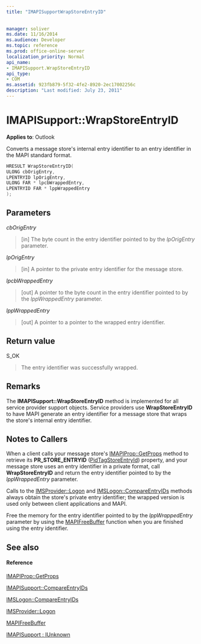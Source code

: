 ```yaml
---
title: "IMAPISupportWrapStoreEntryID"
 
 
manager: soliver
ms.date: 11/16/2014
ms.audience: Developer
ms.topic: reference
ms.prod: office-online-server
localization_priority: Normal
api_name:
- IMAPISupport.WrapStoreEntryID
api_type:
- COM
ms.assetid: 923fb879-5f32-4fe2-8920-2ec17002256c
description: "Last modified: July 23, 2011"
---
```


# IMAPISupport::WrapStoreEntryID

  
  
**Applies to**: Outlook 
  
Converts a message store's internal entry identifier to an entry identifier in the MAPI standard format.
  
```cpp
HRESULT WrapStoreEntryID(
ULONG cbOrigEntry,
LPENTRYID lpOrigEntry,
ULONG FAR * lpcbWrappedEntry,
LPENTRYID FAR * lppWrappedEntry
);
```

## Parameters

 _cbOrigEntry_
  
> [in] The byte count in the entry identifier pointed to by the  _lpOrigEntry_ parameter. 
    
 _lpOrigEntry_
  
> [in] A pointer to the private entry identifier for the message store.
    
 _lpcbWrappedEntry_
  
> [out] A pointer to the byte count in the entry identifier pointed to by the  _lppWrappedEntry_ parameter. 
    
 _lppWrappedEntry_
  
> [out] A pointer to a pointer to the wrapped entry identifier.
    
## Return value

S_OK 
  
> The entry identifier was successfully wrapped.
    
## Remarks

The **IMAPISupport::WrapStoreEntryID** method is implemented for all service provider support objects. Service providers use **WrapStoreEntryID** to have MAPI generate an entry identifier for a message store that wraps the store's internal entry identifier. 
  
## Notes to Callers

When a client calls your message store's [IMAPIProp::GetProps](imapiprop-getprops.md) method to retrieve its **PR_STORE_ENTRYID** ([PidTagStoreEntryId](pidtagstoreentryid-canonical-property.md)) property, and your message store uses an entry identifier in a private format, call **WrapStoreEntryID** and return the entry identifier pointed to by the  _lppWrappedEntry_ parameter. 
  
Calls to the [IMSProvider::Logon](imsprovider-logon.md) and [IMSLogon::CompareEntryIDs](imslogon-compareentryids.md) methods always obtain the store's private entry identifier; the wrapped version is used only between client applications and MAPI. 
  
Free the memory for the entry identifier pointed to by the  _lppWrappedEntry_ parameter by using the [MAPIFreeBuffer](mapifreebuffer.md) function when you are finished using the entry identifier. 
  
## See also

#### Reference

[IMAPIProp::GetProps](imapiprop-getprops.md)
  
[IMAPISupport::CompareEntryIDs](imapisupport-compareentryids.md)
  
[IMSLogon::CompareEntryIDs](imslogon-compareentryids.md)
  
[IMSProvider::Logon](imsprovider-logon.md)
  
[MAPIFreeBuffer](mapifreebuffer.md)
  
[IMAPISupport : IUnknown](imapisupportiunknown.md)

